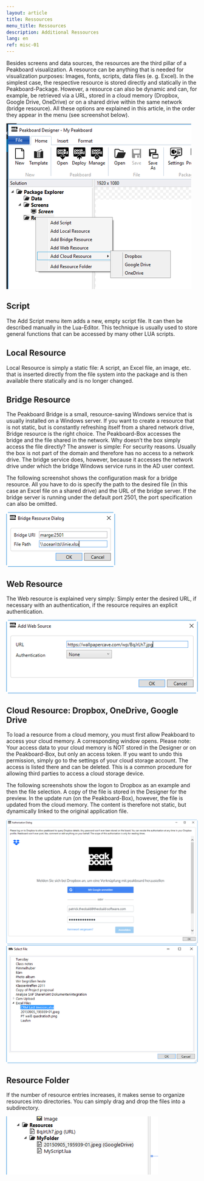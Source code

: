 ```yaml
---
layout: article
title: Ressources
menu_title: Ressources
description: Additional Ressources
lang: en
ref: misc-01
---
```


Besides screens and data sources, the resources are the third pillar of a Peakboard visualization. A resource can be anything that is needed for visualization purposes: Images, fonts, scripts, data files (e. g. Excel). In the simplest case, the respective resource is stored directly and statically in the Peakboard-Package. However, a resource can also be dynamic and can, for example, be retrieved via a URL, stored in a cloud memory (Dropbox, Google Drive, OneDrive) or on a shared drive within the same network (bridge resource). All these options are explained in this article, in the order they appear in the menu (see screenshot below).

![image_1](/assets/images/misc/Ressources/Resources_01.png)

## Script


The Add Script menu item adds a new, empty script file. It can then be described manually in the Lua-Editor. This technique is usually used to store general functions that can be accessed by many other LUA scripts.


## Local Resource


Local Resource is simply a static file: A script, an Excel file, an image, etc. that is inserted directly from the file system into the package and is then available there statically and is no longer changed.


## Bridge Resource


The Peakboard Bridge is a small, resource-saving Windows service that is usually installed on a Windows server. If you want to create a resource that is not static, but is constantly refreshing itself from a shared network drive, Bridge resource is the right choice. The Peakboard-Box accesses the bridge and the file shared in the network. Why doesn’t the box simply access the file directly? The answer is simple: For security reasons. Usually the box is not part of the domain and therefore has no access to a network drive. The bridge service does, however, because it accesses the network drive under which the bridge Windows service runs in the AD user context.

The following screenshot shows the configuration mask for a bridge resource. All you have to do is specify the path to the desired file (in this case an Excel file on a shared drive) and the URL of the bridge server. If the bridge server is running under the default port 2501, the port specification can also be omitted.

![image_1](/assets/images/misc/Ressources/Resources_02.png)

## Web Resource


The Web resource is explained very simply: Simply enter the desired URL, if necessary with an authentication, if the resource requires an explicit authentication.

![image_1](/assets/images/misc/Ressources/Resources_03.png)


## Cloud Resource: Dropbox, OneDrive, Google Drive

To load a resource from a cloud memory, you must first allow Peakboard to access your cloud memory. A corresponding window opens. Please note: Your access data to your cloud memory is NOT stored in the Designer or on the Peakboard-Box, but only an access token. If you want to undo this permission, simply go to the settings of your cloud storage account. The access is listed there and can be deleted. This is a common procedure for allowing third parties to access a cloud storage device.

The following screenshots show the logon to Dropbox as an example and then the file selection. A copy of the file is stored in the Designer for the preview. In the update run (on the Peakboard-Box), however, the file is updated from the cloud memory. The content is therefore not static, but dynamically linked to the original application file.

![image_1](/assets/images/misc/Ressources/Resources_04.png)
![image_1](/assets/images/misc/Ressources/Resources_05.png)


## Resource Folder


If the number of resource entries increases, it makes sense to organize resources into directories. You can simply drag and drop the files into a subdirectory.

![image_1](/assets/images/misc/Ressources/Resources_06.png)
